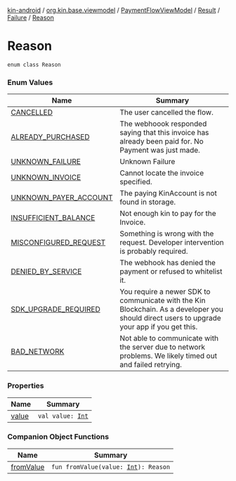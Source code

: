 [kin-android](../../../../../index.md) / [org.kin.base.viewmodel](../../../../index.md) / [PaymentFlowViewModel](../../../index.md) / [Result](../../index.md) / [Failure](../index.md) / [Reason](./index.md)

# Reason

`enum class Reason`

### Enum Values

| Name | Summary |
|---|---|
| [CANCELLED](-c-a-n-c-e-l-l-e-d.md) | The user cancelled the flow. |
| [ALREADY_PURCHASED](-a-l-r-e-a-d-y_-p-u-r-c-h-a-s-e-d.md) | The webhoook responded saying that this invoice has already been paid for. No Payment was just made. |
| [UNKNOWN_FAILURE](-u-n-k-n-o-w-n_-f-a-i-l-u-r-e.md) | Unknown Failure |
| [UNKNOWN_INVOICE](-u-n-k-n-o-w-n_-i-n-v-o-i-c-e.md) | Cannot locate the invoice specified. |
| [UNKNOWN_PAYER_ACCOUNT](-u-n-k-n-o-w-n_-p-a-y-e-r_-a-c-c-o-u-n-t.md) | The paying KinAccount is not found in storage. |
| [INSUFFICIENT_BALANCE](-i-n-s-u-f-f-i-c-i-e-n-t_-b-a-l-a-n-c-e.md) | Not enough kin to pay for the Invoice. |
| [MISCONFIGURED_REQUEST](-m-i-s-c-o-n-f-i-g-u-r-e-d_-r-e-q-u-e-s-t.md) | Something is wrong with the request. Developer intervention is probably required. |
| [DENIED_BY_SERVICE](-d-e-n-i-e-d_-b-y_-s-e-r-v-i-c-e.md) | The webhook has denied the payment or refused to whitelist it. |
| [SDK_UPGRADE_REQUIRED](-s-d-k_-u-p-g-r-a-d-e_-r-e-q-u-i-r-e-d.md) | You require a newer SDK to communicate with the Kin Blockchain. As a developer you should direct users to upgrade your app if you get this. |
| [BAD_NETWORK](-b-a-d_-n-e-t-w-o-r-k.md) | Not able to communicate with the server due to network problems. We likely timed out and failed retrying. |

### Properties

| Name | Summary |
|---|---|
| [value](value.md) | `val value: `[`Int`](https://kotlinlang.org/api/latest/jvm/stdlib/kotlin/-int/index.html) |

### Companion Object Functions

| Name | Summary |
|---|---|
| [fromValue](from-value.md) | `fun fromValue(value: `[`Int`](https://kotlinlang.org/api/latest/jvm/stdlib/kotlin/-int/index.html)`): Reason` |

